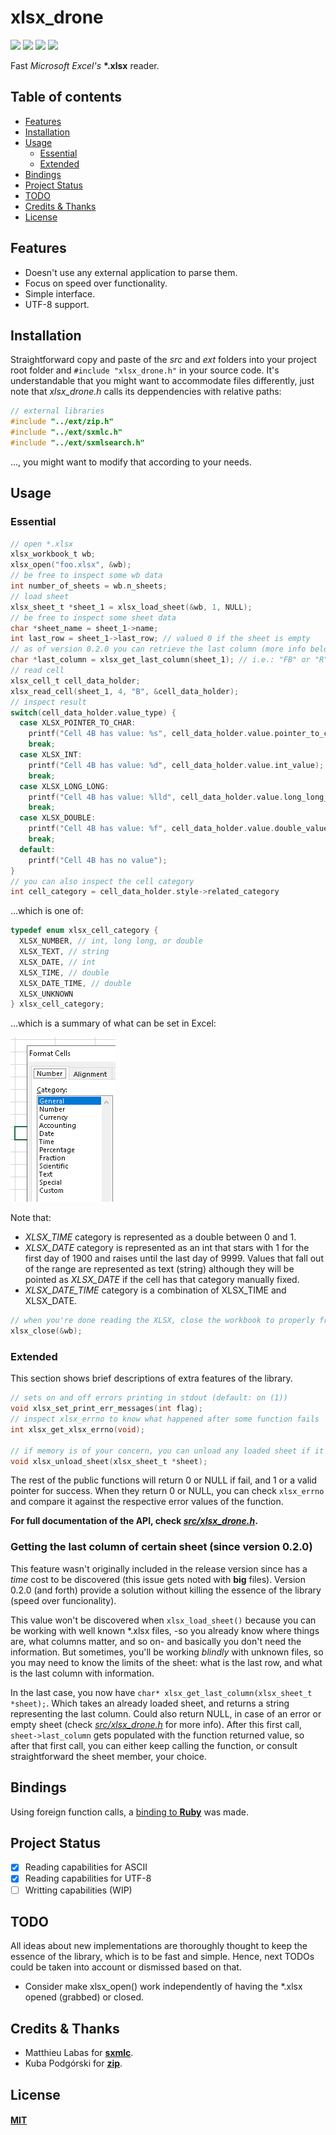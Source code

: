 # xlsx_drone

[![](https://img.shields.io/endpoint?url=https://raw.githubusercontent.com/damian-m-g/xlsx_drone/master/data/shields/gcov.json)](#xlsx_drone)
[![](https://img.shields.io/endpoint?url=https://raw.githubusercontent.com/damian-m-g/xlsx_drone/master/data/shields/test_suite.json)](#xlsx_drone)
[![](https://img.shields.io/endpoint?url=https://raw.githubusercontent.com/damian-m-g/xlsx_drone/master/data/shields/assertions.json)](https://github.com/damian-m-g/xlsx_drone/blob/master/test/xlsx_drone.test.c)
[![](https://img.shields.io/badge/C%20standard-C11-informational)](https://en.wikipedia.org/wiki/C11_(C_standard_revision))

Fast _Microsoft Excel's_ **\*.xlsx** reader.

## Table of contents

* [Features](#features)
* [Installation](#installation)
* [Usage](#usage)
    * [Essential](#essential)
    * [Extended](#extended)
* [Bindings](#bindings)  
* [Project Status](#project-status)
* [TODO](#todo)  
* [Credits & Thanks](#credits--thanks)
* [License](#license)

## Features

* Doesn't use any external application to parse them.
* Focus on speed over functionality.
* Simple interface.
* UTF-8 support.

## Installation

 Straightforward copy and paste of the _src_ and _ext_ folders into your project root folder and `#include "xlsx_drone.h"` in your source code. It's understandable that you might want to accommodate files differently, just note that _xlsx_drone.h_ calls its deppendencies with relative paths:

 ```c
// external libraries
#include "../ext/zip.h"
#include "../ext/sxmlc.h"
#include "../ext/sxmlsearch.h"
 ```

..., you might want to modify that according to your needs.

## Usage

### Essential

```c
// open *.xlsx
xlsx_workbook_t wb;
xlsx_open("foo.xlsx", &wb);
// be free to inspect some wb data
int number_of_sheets = wb.n_sheets;
// load sheet
xlsx_sheet_t *sheet_1 = xlsx_load_sheet(&wb, 1, NULL);
// be free to inspect some sheet data
char *sheet_name = sheet_1->name;
int last_row = sheet_1->last_row; // valued 0 if the sheet is empty
// as of version 0.2.0 you can retrieve the last column (more info below)
char *last_column = xlsx_get_last_column(sheet_1); // i.e.: "FB" or "R", etc.
// read cell
xlsx_cell_t cell_data_holder;    
xlsx_read_cell(sheet_1, 4, "B", &cell_data_holder);
// inspect result
switch(cell_data_holder.value_type) {
  case XLSX_POINTER_TO_CHAR:
    printf("Cell 4B has value: %s", cell_data_holder.value.pointer_to_char_value);
    break;
  case XLSX_INT:
    printf("Cell 4B has value: %d", cell_data_holder.value.int_value);
    break;
  case XLSX_LONG_LONG:
    printf("Cell 4B has value: %lld", cell_data_holder.value.long_long_value);
    break;
  case XLSX_DOUBLE:
    printf("Cell 4B has value: %f", cell_data_holder.value.double_value);
    break;
  default:
    printf("Cell 4B has no value");
}
// you can also inspect the cell category
int cell_category = cell_data_holder.style->related_category
```

...which is one of:

```c
typedef enum xlsx_cell_category {
  XLSX_NUMBER, // int, long long, or double
  XLSX_TEXT, // string
  XLSX_DATE, // int
  XLSX_TIME, // double
  XLSX_DATE_TIME, // double
  XLSX_UNKNOWN
} xlsx_cell_category;
```

...which is a summary of what can be set in Excel:

![](data/README.md_images/7f067bd3.png)

Note that:

* _XLSX_TIME_ category is represented as a double between 0 and 1.
* _XLSX_DATE_ category is represented as an int that stars with 1 for the first day of 1900 and raises until the last day of 9999. Values that fall out of the range are represented as text (string) although they will be pointed as _XLSX_DATE_ if the cell has that category manually fixed.
* _XLSX_DATE_TIME_ category is a combination of XLSX_TIME and XLSX_DATE.

```c
// when you're done reading the XLSX, close the workbook to properly free resources
xlsx_close(&wb);
```

### Extended

This section shows brief descriptions of extra features of the library.

```c
// sets on and off errors printing in stdout (default: on (1))
void xlsx_set_print_err_messages(int flag);
// inspect xlsx_errno to know what happened after some function fails
int xlsx_get_xlsx_errno(void);

// if memory is of your concern, you can unload any loaded sheet if it's of no use
void xlsx_unload_sheet(xlsx_sheet_t *sheet);
```

The rest of the public functions will return 0 or NULL if fail, and 1 or a valid pointer for success. When they return 0 or NULL, you can check `xlsx_errno` and compare it against the respective error values of the function.

**For full documentation of the API, check [_src/xlsx_drone.h_](https://github.com/damian-m-g/xlsx_drone/blob/master/src/xlsx_drone.h).**

### Getting the last column of certain sheet (since version 0.2.0)

This feature wasn't originally included in the release version since has a _time_ cost to be discovered (this issue gets noted with **big** files). Version 0.2.0 (and forth) provide a solution without killing the essence of the library (speed over funcionality). 

This value won't be discovered when `xlsx_load_sheet()` because you can be working with well known *.xlsx files, -so you already know where things are, what columns matter, and so on- and basically you don't need the information. But sometimes, you'll be working _blindly_ with unknown files, so you may need to know the limits of the sheet: what is the last row, and what is the last column with information.

In the last case, you now have `char* xlsx_get_last_column(xlsx_sheet_t *sheet);`. Which takes an already loaded sheet, and returns a string representing the last column. Could also return NULL, in case of an error or empty sheet (check [_src/xlsx_drone.h_](https://github.com/damian-m-g/xlsx_drone/blob/master/src/xlsx_drone.h) for more info). After this first call, `sheet->last_column` gets populated with the function returned value, so after that first call, you can either keep calling the function, or consult straightforward the sheet member, your choice.

## Bindings

Using foreign function calls, a [binding to **Ruby**](https://github.com/damian-m-g/xlsx_drone_rb) was made.

## Project Status

- [x] Reading capabilities for ASCII
- [x] Reading capabilities for UTF-8
- [ ] Writting capabilities (WIP)

## TODO

All ideas about new implementations are thoroughly thought to keep the essence of the library, which is to be fast and simple. Hence, next TODOs could be taken into account or dismissed based on that.

- Consider make xlsx_open() work independently of having the *.xlsx opened (grabbed) or closed.

## Credits & Thanks

* Matthieu Labas for [**sxmlc**](http://sxmlc.sourceforge.net/).
* Kuba Podgórski for [**zip**](https://github.com/kuba--/zip).

## License

#### [MIT](https://github.com/damian-m-g/xlsx_drone/blob/master/LICENSE)


